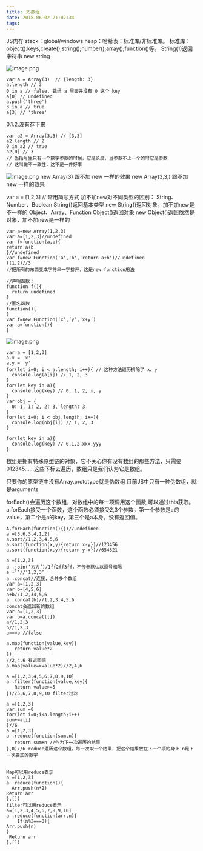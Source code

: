 ```yaml
---
title: JS数组
date: 2018-06-02 21:02:34
tags:
---
```


JS内存 stack：global/windows heap：哈希表：标准库/非标准库。
标准库：object():keys,create();string();number();array();function()等。
String(1)返回字符串 new string

![image.png](https://upload-images.jianshu.io/upload_images/11649292-6e7f7f62483b16cb.png?imageMogr2/auto-orient/strip%7CimageView2/2/w/1240)
```
var a = Array(3)  // {length: 3}
a.length // 3
0 in a // false, 数组 a 里面并没有 0 这个 key
a[0] // undefined
a.push('three')
3 in a // true
a[3] // 'three'
```
0.1.2.没有存下来
```
var a2 = Array(3,3) // [3,3]
a2.length // 2
0 in a2 // true
a2[0] // 3 
// 当括号里只有一个数字参数的时候，它是长度，当参数不止一个的时它是参数
// 这叫做不一致性，这不是一件好事
```
![image.png](https://upload-images.jianshu.io/upload_images/11649292-47ec0d2334c5f6bd.png?imageMogr2/auto-orient/strip%7CimageView2/2/w/1240)
new Array(3) 跟不加 new 一样的效果
new Array(3,3,) 跟不加 new 一样的效果

var a = [1,2,3] // 常用简写方式
加不加new对不同类型的区别：
String、Number、Boolean
String()返回基本类型
new String()返回对象，加不加new是不一样的
Object、Array、Function
Object()返回对象
new Object()返回依然是对象，加不加new是一样的
```
var a=new Array(1,2,3)
var a=[1,2,3]//undefined
var f=function(a,b){
return a+b
}//undefined
var f=new Function('a','b','return a+b')//undefined
f(1,2)//3
//把所有的东西变成字符串一字排开，这是new function用法
```
```
//声明函数：
function f(){
  return undefined
}  
//匿名函数
function(){
}
var f=new Function(‘x’,’y’,’x+y’)
var a=function(){
}
```
![image.png](https://upload-images.jianshu.io/upload_images/11649292-6f97de4fd6c3366b.png?imageMogr2/auto-orient/strip%7CimageView2/2/w/1240)
```
var a = [1,2,3]
a.x = 'x'
a.y = 'y'
for(let i=0; i < a.length; i++){ // 这种方法遍历排除了 x、y
  console.log(a[i]) // 1, 2, 3
}
for(let key in a){
  console.log(key) // 0, 1, 2, x, y
}
var obj = {
  0: 1, 1: 2, 2: 3, length: 3
}
for(let i=0; i < obj.length; i++){
  console.log(obj[i]) // 1, 2, 3
}

for(let key in a){
  console.log(key) // 0,1,2,xxx,yyy
}
```
数组是拥有特殊原型链的对象，它不关心你有没有数组的那些方法，只需要012345……这些下标去遍历，数组只是我们认为它是数组。

只要你的原型链中没有Array.prototype就是伪数组
目前JS中只有一种伪数组，就是arguments

forEach()会遍历这个数组，对数组中的每一项调用这个函数,可以通过this获取。a.forEach接受一个函数，这个函数必须接受2,3个参数，第一个参数是a的value，第二个是a的key，第三个是a本身。没有返回值。
```
A.forEach(function(){})//undefined
a =[5,6,3,4,1,2] 
a.sort//1,2,3,4,5,6
a.sort(function(x,y){return x-y})//123456
a.sort(function(x,y){return y-x})//654321

a =[1,2,3]
a .join(‘方方’)/1ff2ff3ff，不传参默认以逗号相隔
a +’’//‘1,2,3’
a .concat//连接，合并多个数组
var a=[1,2,3]
var b=[4,5,6]
a+b//1,2,34,5,6
a .concat(b)//1,2,3,4,5,6
concat会返回新的数组
var a=[1,2,3] 
var b=a.concat([])
a//1,2,3
b//1,2,3
a===b //false

a.map(function(value,key){
   return value*2
})
//2,4,6 有返回值
a.map(value=>value*2)//2,4,6
 
a =[1,2,3,4,5,6,7,8,9,10]
a .filter(function(value,key){
   Return value>=5
})//5,6,7,8,9,10 filter过滤

a =[1,2,3]
var sum =0
for(let i=0;i<a.length;i++)
sum+=a[i]
}//6
a =[1,2,3]
a .reduce(function(sum,n){
   return sum+n //作为下一次遍历的结果
},0)//6 reduce遍历这个数组，每一次取一个结果，把这个结果放在下一个项的身上 n是下一次要加的数字


Map可以用reduce表示
a =[1,2,3]
a .reduce(function(){
  Arr.push(n*2)
Return arr
},[])
filter可以用reduce表示
a=[1,2,3,4,5,6,7,8,9,10]
a .reduce(function(arr,n){
    If(n%2===0){
Arr.push(n)
}
 Return arr
},[])
```